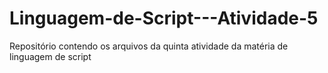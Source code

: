 # Linguagem-de-Script---Atividade-5
Repositório contendo os arquivos da quinta atividade da matéria de linguagem de script 
